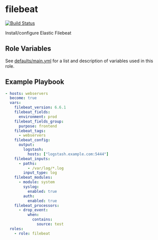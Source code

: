 # filebeat

[![Build Status](https://travis-ci.org/bdclark/ansible-filebeat.svg?branch=master)](https://travis-ci.org/bdclark/ansible-filebeat)

Install/configure Elastic Filebeat

Role Variables
--------------

See [defaults/main.yml](defaults/main.yml) for a list and description of
variables used in this role.

Example Playbook
----------------

```yaml
- hosts: webservers
  become: true
  vars:
    filebeat_version: 6.6.1
    filebeat_fields:
      environment: prod
    filebeat_fields_group:
      purpose: frontend
    filebeat_tags:
      - webservers
    filebeat_config:
      output:
        logstash:
          hosts: ["logstash.example.com:5444"]
    filebeat_inputs:
      - paths:
          - /var/log/*.log
        input_type: log
    filebeat_modules:
      - module: system
        syslog:
          enabled: true
        auth:
          enabled: true
    filebeat_processors:
      - drop_event:
          when:
            contains:
              source: test
  roles:
    - role: filebeat
```
